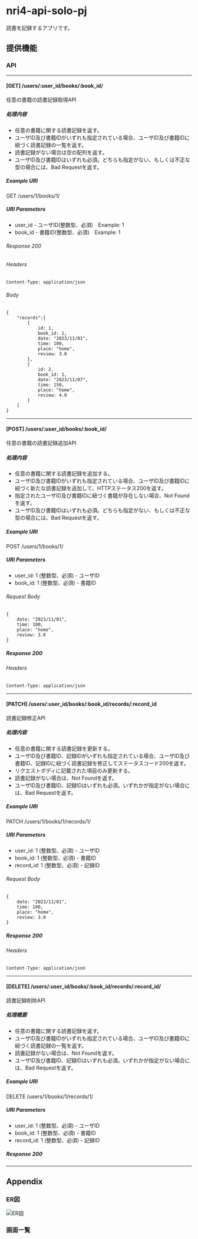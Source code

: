 # nri4-api-solo-pj

読書を記録するアプリです。

## 提供機能

### API

---

#### [GET] /users/:user_id/books/:book_id/

任意の書籍の読書記録取得API

##### 処理内容

- 任意の書籍に関する読書記録を返す。
- ユーザID及び書籍IDがいずれも指定されている場合、ユーザID及び書籍IDに紐づく読書記録の一覧を返す。
- 読書記録がない場合は空の配列を返す。
- ユーザID及び書籍IDはいずれも必須。どちらも指定がない、もしくは不正な型の場合には、Bad Requestを返す。

##### Example URI

GET /users/1/books/1/

##### URI Parameters

- user_id - ユーザID(整数型、必須)　Example: 1
- book_id - 書籍ID(整数型、必須)　Example: 1

###### Response 200

###### Headers

```
Content-Type: application/json
```

###### Body

```
{
    "records":[
        {
            id: 1,
            book_id: 1,
            date: "2023/11/01",
            time: 100,
            place: "home",
            review: 3.0
        },
        {
            id: 2,
            book_id: 1,
            date: "2023/11/07",
            time: 150,
            place: "home",
            review: 4.0
        }
    ]
}
```

---

#### [POST] /users/:user_id/books/:book_id/

任意の書籍の読書記録追加API

##### 処理内容

- 任意の書籍に関する読書記録を追加する。
- ユーザID及び書籍IDがいずれも指定されている場合、ユーザID及び書籍IDに紐づく新たな読書記録を追加して、HTTPステータス200を返す。
- 指定されたユーザID及び書籍IDに紐づく書籍が存在しない場合、Not Foundを返す。
- ユーザID及び書籍IDはいずれも必須。どちらも指定がない、もしくは不正な型の場合には、Bad Requestを返す。

##### Example URI

POST /users/1/books/1/

##### URI Parameters

- user_id: 1 (整数型、必須) - ユーザID
- book_id: 1 (整数型、必須) - 書籍ID

###### Request Body

```
{
    date: "2023/11/01",
    time: 100,
    place: "home",
    review: 3.0
}
```

##### Response 200

###### Headers

```
Content-Type: application/json
```

---

#### [PATCH] /users/:user_id/books/:book_id/records/:record_id

読書記録修正API

##### 処理内容

- 任意の書籍に関する読書記録を更新する。
- ユーザID及び書籍ID、記録IDがいずれも指定されている場合、ユーザID及び書籍ID、記録IDに紐づく読書記録を修正してステータスコード200を返す。
- リクエストボディに記載された項目のみ更新する。
- 読書記録がない場合は、Not Foundを返す。
- ユーザID及び書籍ID、記録IDはいずれも必須。いずれかが指定がない場合には、Bad Requestを返す。

##### Example URI

PATCH /users/1/books/1/records/1/

##### URI Parameters

- user_id: 1 (整数型、必須) - ユーザID
- book_id: 1 (整数型、必須) - 書籍ID
- record_id: 1 (整数型、必須) - 記録ID

###### Request Body

```
{
    date: "2023/11/01",
    time: 100,
    place: "home",
    review: 3.0
}
```

##### Response 200

###### Headers

```
Content-Type: application/json
```

---

#### [DELETE] /users/:user_id/books/:book_id/records/:record_id/

読書記録削除API

##### 処理概要

- 任意の書籍に関する読書記録を返す。
- ユーザID及び書籍IDがいずれも指定されている場合、ユーザID及び書籍IDに紐づく読書記録の一覧を返す。
- 読書記録がない場合は、Not Foundを返す。
- ユーザID及び書籍ID、記録IDはいずれも必須。いずれかが指定がない場合には、Bad Requestを返す。

##### Example URI

DELETE /users/1/books/1/records/1/

##### URI Parameters

- user_id: 1 (整数型、必須) - ユーザID
- book_id: 1 (整数型、必須) - 書籍ID
- record_id: 1 (整数型、必須) - 記録ID

##### Response 200

---

## Appendix

### ER図

![ER図](./API_SOLO_ER.png)

### 画面一覧
